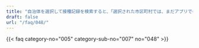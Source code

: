 ```yaml
---
title: "自治体を選択して接種記録を検索すると、「選択された市区町村では、まだアプリでの発行を受付開始していません。」と表示されます。どうすれば良いですか。"
draft: false
url: "/faq/048/"
---
```


{{< faq category-no="005" category-sub-no="007" no="048" >}}
